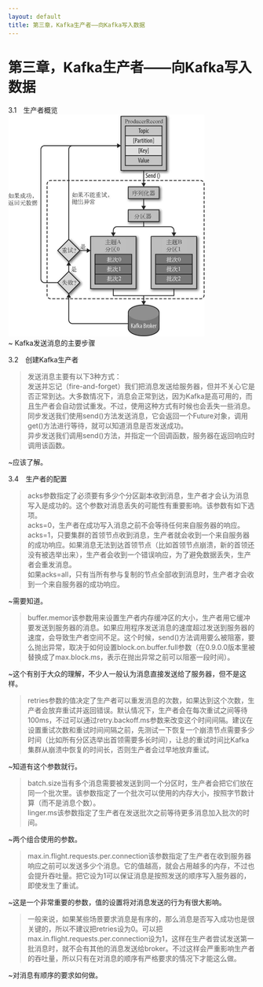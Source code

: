 ```yaml
---
layout: default
title: 第三章，Kafka生产者——向Kafka写入数据
---
```


# 第三章，Kafka生产者——向Kafka写入数据

3.1　生产者概览  
<img src="/images/kafka-definitive-guide.jpg" width="400">  
~ Kafka发送消息的主要步骤

3.2　创建Kafka生产者  
>发送消息主要有以下3种方式：  
发送并忘记（fire-and-forget）我们把消息发送给服务器，但并不关心它是否正常到达。大多数情况下，消息会正常到达，因为Kafka是高可用的，而且生产者会自动尝试重发。不过，使用这种方式有时候也会丢失一些消息。  
同步发送我们使用send()方法发送消息，它会返回一个Future对象，调用get()方法进行等待，就可以知道消息是否发送成功。  
异步发送我们调用send()方法，并指定一个回调函数，服务器在返回响应时调用该函数。

~应该了解。


3.4　生产者的配置
>acks参数指定了必须要有多少个分区副本收到消息，生产者才会认为消息写入是成功的。这个参数对消息丢失的可能性有重要影响。该参数有如下选项。     
acks=0，生产者在成功写入消息之前不会等待任何来自服务器的响应。  
acks=1，只要集群的首领节点收到消息，生产者就会收到一个来自服务器的成功响应。如果消息无法到达首领节点（比如首领节点崩溃，新的首领还没有被选举出来），生产者会收到一个错误响应，为了避免数据丢失，生产者会重发消息。  
如果acks=all，只有当所有参与复制的节点全部收到消息时，生产者才会收到一个来自服务器的成功响应。  

~需要知道。



>buffer.memor该参数用来设置生产者内存缓冲区的大小，生产者用它缓冲要发送到服务器的消息。如果应用程序发送消息的速度超过发送到服务器的速度，会导致生产者空间不足。这个时候，send()方法调用要么被阻塞，要么抛出异常，取决于如何设置block.on.buffer.full参数（在0.9.0.0版本里被替换成了max.block.ms，表示在抛出异常之前可以阻塞一段时间）。

~这个有别于大众的理解，不少人一般认为消息直接发送给了服务器，但不是这样。


>retries参数的值决定了生产者可以重发消息的次数，如果达到这个次数，生产者会放弃重试并返回错误。默认情况下，生产者会在每次重试之间等待100ms，不过可以通过retry.backoff.ms参数来改变这个时间间隔。建议在设置重试次数和重试时间间隔之前，先测试一下恢复一个崩溃节点需要多少时间（比如所有分区选举出首领需要多长时间），让总的重试时间比Kafka集群从崩溃中恢复的时间长，否则生产者会过早地放弃重试。

~知道有这个参数就行。



>batch.size当有多个消息需要被发送到同一个分区时，生产者会把它们放在同一个批次里。该参数指定了一个批次可以使用的内存大小，按照字节数计算（而不是消息个数）。  
linger.ms该参数指定了生产者在发送批次之前等待更多消息加入批次的时间。  

~两个组合使用的参数。


>max.in.flight.requests.per.connection该参数指定了生产者在收到服务器响应之前可以发送多少个消息。它的值越高，就会占用越多的内存，不过也会提升吞吐量。把它设为1可以保证消息是按照发送的顺序写入服务器的，即使发生了重试。

~这是一个非常重要的参数，值的设置将对消息发送的行为有很大影响。



>一般来说，如果某些场景要求消息是有序的，那么消息是否写入成功也是很关键的，所以不建议把retries设为0。可以把max.in.flight.requests.per.connection设为1，这样在生产者尝试发送第一批消息时，就不会有其他的消息发送给broker。不过这样会严重影响生产者的吞吐量，所以只有在对消息的顺序有严格要求的情况下才能这么做。

~对消息有顺序的要求如何做。
